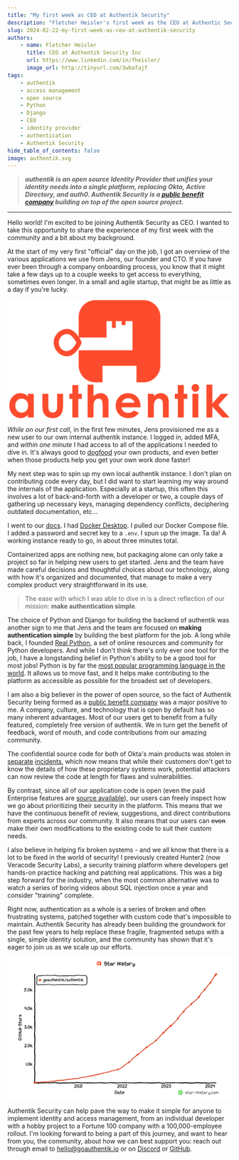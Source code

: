 ```yaml
---
title: "My first week as CEO at Authentik Security"
description: "Fletcher Heisler's first week as the CEO at Authentic Security, and his experience with getting authentic up and running using Docker Compose."
slug: 2024-02-22-my-first-week-as-ceo-at-authentik-security
authors:
    - name: Fletcher Heisler
      title: CEO at Authentik Security Inc
      url: https://www.linkedin.com/in/fheisler/
      image_url: http://tinyurl.com/3wbafajf
tags:
    - authentik
    - access management
    - open source
    - Python
    - Django
    - CEO
    - identity provider
    - authentication
    - Authentik Security
hide_table_of_contents: false
image: authentik.svg
---
```


> **_authentik is an open source Identity Provider that unifies your identity needs into a single platform, replacing Okta, Active Directory, and auth0. Authentik Security is a [public benefit company](https://github.com/OpenCoreVentures/ocv-public-benefit-company/blob/main/ocv-public-benefit-company-charter.md) building on top of the open source project._**

---

Hello world! I'm excited to be joining Authentik Security as CEO. I wanted to take this opportunity to share the experience of my first week with the community and a bit about my background.

At the start of my very first "official" day on the job, I got an overview of the various applications we use from Jens, our founder and CTO. If you have ever been through a company onboarding process, you know that it might take a few days up to a couple weeks to get access to everything, sometimes even longer. In a small and agile startup, that might be as little as a day if you're lucky.

![authentik logo](./authentik.svg)

<!--truncate-->

_While on our first call_, in the first few minutes, Jens provisioned me as a new user to our own internal authentik instance. I logged in, added MFA, and _within one minute_ I had access to all of the applications I needed to dive in. It's always good to [dogfood](https://en.wikipedia.org/wiki/Eating_your_own_dog_food) your own products, and even better when those products help you get your own work done faster!

My next step was to spin up my own local authentik instance. I don't plan on contributing code every day, but I did want to start learning my way around the internals of the application. Especially at a startup, this often this involves a lot of back-and-forth with a developer or two, a couple days of gathering up necessary keys, managing dependency conflicts, deciphering outdated documentation, etc...

I went to our [docs](https://goauthentik.io/docs/installation/docker-compose). I had [Docker Desktop](https://www.docker.com/products/docker-desktop/). I pulled our Docker Compose file. I added a password and secret key to a `.env`. I spun up the image. Ta da! A working instance ready to go, in about three minutes total.

Containerized apps are nothing new, but packaging alone can only take a project so far in helping new users to get started. Jens and the team have made careful decisions and thoughtful choices about our technology, along with how it's organized and documented, that manage to make a very complex product very straightforward in its use.

>The ease with which I was able to dive in is a direct reflection of our mission: **make authentication simple**.
>

The choice of Python and Django for building the backend of authentik was another sign to me that Jens and the team are focused on **making authentication simple** by building the best platform for the job. A long while back, I founded [Real Python](https://realpython.com/), a set of online resources and community for Python developers. And while I don't think there's only ever one tool for the job, I have a longstanding belief in Python's ability to be a good tool for most jobs! Python is by far the [most popular programming language in the world](https://www.tiobe.com/tiobe-index/). It allows us to move fast, and it helps make contributing to the platform as accessible as possible for the broadest set of developers.

I am also a big believer in the power of open source, so the fact of Authentik Security being formed as a [public benefit company](https://opencoreventures.com/blog/2022-11-introducing-authentik-security/) was a major positive to me. A company, culture, and technology that is open by default has so many inherent advantages. Most of our users get to benefit from a fully featured, completely free version of authentik. We in turn get the benefit of feedback, word of mouth, and code contributions from our amazing community.

The confidential source code for both of Okta's main products was stolen in [separate](https://www.bleepingcomputer.com/news/security/auth0-warns-that-some-source-code-repos-may-have-been-stolen/) [incidents](https://www.bleepingcomputer.com/news/security/oktas-source-code-stolen-after-github-repositories-hacked/), which now means that while their customers don't get to know the details of how these proprietary systems work, potential attackers can now review the code at length for flaws and vulnerabilities.

By contrast, since all of our application code is open (even the paid Enterprise features are [source available](https://en.wikipedia.org/wiki/Source-available_software)), our users can freely inspect how we go about prioritizing their security in the platform. This means that we have the continuous benefit of review, suggestions, and direct contributions from experts across our community. It also means that our users can ~~even~~ make their own modifications to the existing code to suit their custom needs.

I also believe in helping fix broken systems - and we all know that there is a lot to be fixed in the world of security! I previously created Hunter2 (now Veracode Security Labs), a security training platform where developers get hands-on practice hacking and patching real applications. This was a big step forward for the industry, when the most common alternative was to watch a series of boring videos about SQL injection once a year and consider "training" complete.

Right now, authentication as a whole is a series of broken and often frustrating systems, patched together with custom code that's impossible to maintain. Authentik Security has already been building the groundwork for the past few years to help replace these fragile, fragmented setups with a single, simple identity solution, and the community has shown that it's eager to join us as we scale up our efforts.

[![graph showing rising number of GitHub Stars given to authentik](./star-history-authentik.png)](https://star-history.com/#goauthentik/authentik&Date)

Authentik Security can help pave the way to make it simple for anyone to implement identity and access management, from an individual developer with a hobby project to a Fortune 100 company with a 100,000-employee rollout. I'm looking forward to being a part of this journey, and want to hear from you, the community, about how we can best support you: reach out through email to [hello@goauthentik.io](mailto:hello@goauthentik.io) or on [Discord](https://discord.com/channels/809154715984199690/809154716507963434) or [GitHub](https://github.com/goauthentik/authentik).
